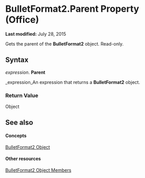 
# BulletFormat2.Parent Property (Office)

 **Last modified:** July 28, 2015

Gets the parent of the  **BulletFormat2** object. Read-only.

## Syntax

 _expression_. **Parent**

 _expression_An expression that returns a  **BulletFormat2** object.


### Return Value

Object


## See also


#### Concepts


 [BulletFormat2 Object](ad4c2a05-c34d-fbd4-6b12-3153b94d2c4e.md)
#### Other resources


 [BulletFormat2 Object Members](1a86b4e3-0c8c-1900-708f-37486bf71169.md)
